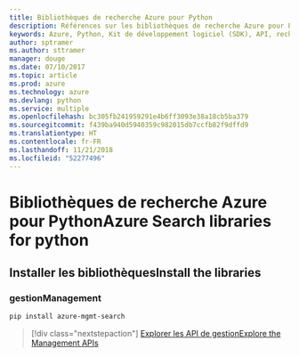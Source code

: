 ```yaml
---
title: Bibliothèques de recherche Azure pour Python
description: Références sur les bibliothèques de recherche Azure pour Python
keywords: Azure, Python, Kit de développement logiciel (SDK), API, recherche
author: sptramer
ms.author: sttramer
manager: douge
ms.date: 07/10/2017
ms.topic: article
ms.prod: azure
ms.technology: azure
ms.devlang: python
ms.service: multiple
ms.openlocfilehash: bc305fb241959291e4b6ff3093e38a18cb5ba379
ms.sourcegitcommit: f439ba940d5940359c982015db7ccfb82f9dffd9
ms.translationtype: HT
ms.contentlocale: fr-FR
ms.lasthandoff: 11/21/2018
ms.locfileid: "52277496"
---
```

# <a name="azure-search-libraries-for-python"></a><span data-ttu-id="b9966-104">Bibliothèques de recherche Azure pour Python</span><span class="sxs-lookup"><span data-stu-id="b9966-104">Azure Search libraries for python</span></span>

## <a name="install-the-libraries"></a><span data-ttu-id="b9966-105">Installer les bibliothèques</span><span class="sxs-lookup"><span data-stu-id="b9966-105">Install the libraries</span></span>


### <a name="management"></a><span data-ttu-id="b9966-106">gestion</span><span class="sxs-lookup"><span data-stu-id="b9966-106">Management</span></span>

```bash
pip install azure-mgmt-search
```
> [!div class="nextstepaction"]
> [<span data-ttu-id="b9966-107">Explorer les API de gestion</span><span class="sxs-lookup"><span data-stu-id="b9966-107">Explore the Management APIs</span></span>](/python/api/overview/azure/search/management)